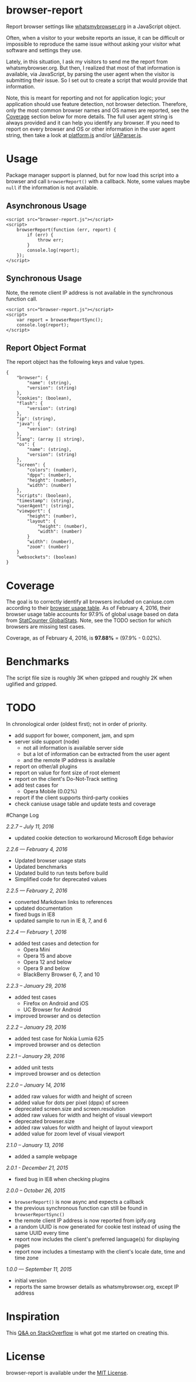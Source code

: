 # browser-report
Report browser settings like [whatsmybrowser.org][1] in a JavaScript object.

Often, when a visitor to your website reports an issue, it can be difficult or impossible to reproduce the same issue without asking your visitor what software and settings they use.

Lately, in this situation, I ask my visitors to send me the report from whatsmybrowser.org. But then, I realized that most of that information is available, via JavaScript, by parsing the user agent when the visitor is submitting their issue. So I set out to create a script that would provide that information.

Note, this is meant for reporting and not for application logic; your application should use feature detection, not browser detection. Therefore, only the most common browser names and OS names are reported, see the [Coverage](#coverage) section below for more details. The full user agent string is always provided and it can help you identify any browser. If you need to report on every browser and OS or other information in the user agent string, then take a look at [platform.js][2] and/or [UAParser.js][7].

# Usage
Package manager support is planned, but for now load this script into a browser and call `browserReport()` with a callback. Note, some values maybe `null` if the information is not available.

## Asynchronous Usage

	<script src="browser-report.js"></script>
	<script>
		browserReport(function (err, report) {
			if (err) {
				throw err;
			}
			console.log(report);
		});
	</script>

## Synchronous Usage

Note, the remote client IP address is not available in the synchronous function call.

	<script src="browser-report.js"></script>
	<script>
		var report = browserReportSync();
		console.log(report);
	</script>

## Report Object Format

The report object has the following keys and value types.

	{
		"browser": {
			"name": (string),
			"version": (string)
		},
		"cookies": (boolean),
		"flash": {
			"version": (string)
		},
		"ip": (string),
		"java": {
			"version": (string)
		},
		"lang": (array || string),
		"os": {
			"name": (string),
			"version": (string)
		},
		"screen": {
			"colors": (number),
			"dppx": (number),
			"height": (number),
			"width": (number)
		},
		"scripts": (boolean),
		"timestamp": (string),
		"userAgent": (string),
		"viewport": {
			"height": (number),
			"layout": {
				"height": (number),
				"width": (number)
			}
			"width": (number),
			"zoom": (number)
		}
		"websockets": (boolean)
	}

# Coverage

The goal is to correctly identify all browsers included on caniuse.com according to their [browser usage table][3]. As of February 4, 2016, their browser usage table accounts for 97.9% of global usage based on data from [StatCounter GlobalStats][4]. Note, see the TODO section for which browsers are missing test cases.

Coverage, as of February 4, 2016, is __97.88%__ = (97.9% - 0.02%).

# Benchmarks

The script file size is roughly 3K when gzipped and roughly 2K when uglified and gzipped.

# TODO

In chronological order (oldest first); not in order of priority.

* add support for bower, component, jam, and spm
* server side support (node)
	* not all information is available server side
	* but a lot of information can be extracted from the user agent
	* and the remote IP address is available
* report on other/all plugins
* report on value for font size of root element
* report on the client's Do-Not-Track setting
* add test cases for
	* Opera Mobile (0.02%)
* report if the client supports third-party cookies
* check caniuse usage table and update tests and coverage

#Change Log

*2.2.7 – July 11, 2016*

* updated cookie detection to workaround Microsoft Edge behavior

*2.2.6 — February 4, 2016*

* Updated browser usage stats
* Updated benchmarks
* Updated build to run tests before build
* Simplified code for deprecated values

*2.2.5 — February 2, 2016*

* converted Markdown links to references
* updated documentation
* fixed bugs in IE8
* updated sample to run in IE 8, 7, and 6

*2.2.4 — February 1, 2016*

* added test cases and detection for
	* Opera Mini
	* Opera 15 and above
	* Opera 12 and below
	* Opera 9 and below
	* BlackBerry Browser 6, 7, and 10

*2.2.3 – January 29, 2016*

* added test cases
	* Firefox on Android and iOS
	* UC Browser for Android
* improved browser and os detection

*2.2.2 – January 29, 2016*

* added test case for Nokia Lumia 625
* improved browser and os detection

*2.2.1 – January 29, 2016*

* added unit tests
* improved browser and os detection

*2.2.0 – January 14, 2016*

* added raw values for width and height of screen
* added value for dots per pixel (dppx) of screen
* deprecated screen.size and screen.resolution
* added raw values for width and height of visual viewport
* deprecated browser.size
* added raw values for width and height of layout viewport
* added value for zoom level of visual viewport

*2.1.0 – January 13, 2016*

* added a sample webpage

*2.0.1 - December 21, 2015*

* fixed bug in IE8 when checking plugins

*2.0.0 – October 26, 2015*

* `browserReport()` is now async and expects a callback
* the previous synchronous function can still be found in `browserReportSync()`
* the remote client IP address is now reported from ipify.org
* a random UUID is now generated for cookie test instead of using the same UUID every time
* report now includes the client's preferred language(s) for displaying pages
* report now includes a timestamp with the client's locale date, time and time zone

*1.0.0 — September 11, 2015*

* initial version
* reports the same browser details as whatsmybrowser.org, except IP address

# Inspiration
This [Q&A on StackOverflow][5] is what got me started on creating this.

# License
browser-report is available under the [MIT License][6].


  [1]: http://www.whatsmybrowser.org
  [2]: https://github.com/bestiejs/platform.js
  [3]: http://caniuse.com/usage-table
  [4]: http://gs.statcounter.com/
  [5]: http://stackoverflow.com/questions/9514179/how-to-find-the-operating-system-version-using-javascript
  [6]: https://github.com/keithws/browser-report/blob/master/LICENSE
  [7]: https://github.com/faisalman/ua-parser-js
